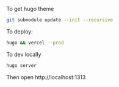To get hugo theme

```bash
git submodule update --init --recursive
```

To deploy:

```bash
hugo && vercel --prod
```

To dev locally

```bash
hugo server
```

Then open http://localhost:1313

